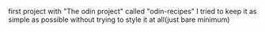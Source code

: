 first project with "The odin project" called "odin-recipes"
I tried to keep it as simple as possible without trying to style it at all(just bare minimum)
